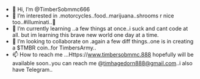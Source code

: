 - 👋 Hi, I’m @TimberSobmmc666
- 👀 I’m interested in .motorcycles..food..marijuana..shrooms r nice too..#illuminati..🔺
- 🌱 I’m currently learning ..a few things at once..i suck and cant code at all. but im learning this brave new world one day at a time.
- 💞️ I’m looking to collaborate on .again a few diff things..one is in creating a $TMBR coin..for TimbersArmy..
- 📫 How to reach me ...Https://www.timbersobmmc.888 hopefully will be available soon..you can reach me @timhagedorn888@gmail.com..i also have Telegram..

<!---
TimberSobmmc666/TimberSobmmc666 is a ✨ special ✨ repository because its `README.md` (this file) appears on your GitHub profile.
You can click the Preview link to take a look at your changes.
--->
